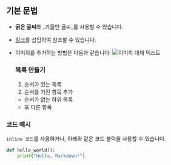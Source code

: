 ## 기본 문법


- **굵은 글씨**와 _기울인 글씨_를 사용할 수 있습니다.
- [링크](http://www.github.com)를 삽입하여 참조할 수 있습니다.
- 이미지를 추가하는 방법은 다음과 같습니다:
  ![이미지 대체 텍스트](https://github.githubassets.com/assets/Github-Mark-ea2971cee799.png)

  ### 목록 만들기

  1. 순서가 있는 목록
  2. 순서를 가진 항목 추가
    - 순서가 없는 하위 목록
    - 또 다른 항목

### 코드 예시

`inline 코드`를 사용하거나, 아래와 같은 코드 블럭을 사용할 수 있습니다.


```python
def hello_world():
    print("Hello, Markdown!")
```